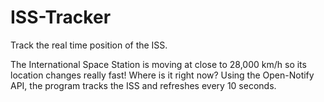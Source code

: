 # ISS-Tracker
Track the real time position of the ISS.

The International Space Station is moving at close to 28,000 km/h so its location changes really fast! Where is it right now?
Using the Open-Notify API, the program tracks the ISS and refreshes every 10 seconds.
